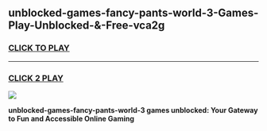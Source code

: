 
## unblocked-games-fancy-pants-world-3-Games-Play-Unblocked-&-Free-vca2g
<h3>
<a href="https://premium76.site?title=unblocked-games-fancy-pants-world-3&ref=24A">CLICK TO PLAY</a></h3>
<hr>

<h3>
<a href="https://premium76.site?title=unblocked-games-fancy-pants-world-3&ref=24A">CLICK 2 PLAY</a>
  
</h3>

<a href="https://premium76.site?title=unblocked-games-fancy-pants-world-3&ref=24A"><img src="https://clearcache.store/games.png"></a>


**unblocked-games-fancy-pants-world-3 games unblocked: Your Gateway to Fun and Accessible Online Gaming**
